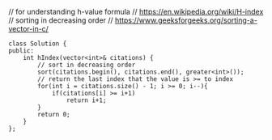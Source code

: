 // for understanding h-value formula
// https://en.wikipedia.org/wiki/H-index
// sorting in decreasing order
// https://www.geeksforgeeks.org/sorting-a-vector-in-c/
```
class Solution {
public:
    int hIndex(vector<int>& citations) {
        // sort in decreasing order
        sort(citations.begin(), citations.end(), greater<int>()); 
        // return the last index that the value is >= to index
        for(int i = citations.size() - 1; i >= 0; i--){
            if(citations[i] >= i+1)
                return i+1;
        }
        return 0;
    }
};
```
